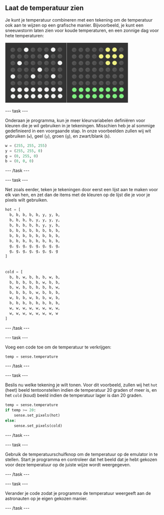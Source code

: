 ## Laat de temperatuur zien

Je kunt je temperatuur combineren met een tekening om de temperatuur ook aan te wijzen op een grafische manier. Bijvoorbeeld, je kunt een sneeuwstorm laten zien voor koude temperaturen, en een zonnige dag voor hete temperaturen:

![Heet en koud](images/hot-and-cold.png)

--- task ---

Onderaan je programma, kun je meer kleurvariabelen definiëren voor kleuren die je wil gebruiken in je tekeningen. Misschien heb je al sommige gedefinieerd in een voorgaande stap. In onze voorbeelden zullen wij wit gebruiken (`w`), geel (`y`), groen (`g`), en zwart/blank (`b`).

```python
w = (255, 255, 255)
y = (255, 255, 0)
g = (0, 255, 0)
b = (0, 0, 0)
```

--- /task ---

--- task ---

Net zoals eerder, teken je tekeningen door eerst een lijst aan te maken voor elk van hen, en zet dan de items met de kleuren op de lijst die je voor je pixels wilt gebruiken.

```python
hot = [
  b, b, b, b, b, y, y, b,
  b, b, b, b, y, y, y, y,
  b, b, b, b, b, y, y, b,
  b, b, b, b, b, b, b, b,
  b, b, b, b, b, b, b, b,
  b, b, b, b, b, b, b, b,
  g, g, g, g, g, g, g, g,
  g, g, g, g, g, g, g, g
]


cold = [
  b, b, w, b, b, b, w, b,
  b, b, b, b, b, w, b, b,
  b, w, b, b, b, b, b, w,
  b, b, b, b, w, b, b, b,
  w, b, b, w, b, b, w, b,
  b, b, b, b, b, b, b, b,
  w, w, w, w, w, w, w, w,
  w, w, w, w, w, w, w, w
]
```

--- /task ---

--- task ---

Voeg een code toe om de temperatuur te verkrijgen:

```python
temp = sense.temperature
```

--- /task ---

--- task ---

Beslis nu welke tekening je wilt tonen. Voor dit voorbeeld, zullen wij het `hot` (heet) beeld tentoonstellen indien de temperatuur 20 graden of meer is, en het `cold` (koud) beeld indien de temperatuur lager is dan 20 graden.

```python
temp = sense.temperature
if temp >= 20:
    sense.set_pixels(hot)
else:
    sense.set_pixels(cold)
```

--- /task ---

--- task ---

Gebruik de temperatuurschuifknop om de temperatuur op de emulator in te stellen. Start je programma en controleer dat het beeld dat je hebt gekozen voor deze temperatuur op de juiste wijze wordt weergegeven.

--- /task ---

--- task ---

Verander je code zodat je programma de temperatuur weergeeft aan de astronauten op je eigen gekozen manier.

--- /task ---
